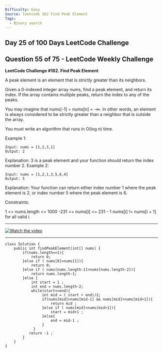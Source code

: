 ```yaml
---
Difficulty: Easy
Source: leetcode 162 Find Peak Element
Tags:
  - Binary search 
---
```


## **Day 25 of 100 Days LeetCode Challenge**

## **Question 55 of 75 - LeetCode Weekly Challenge**

**LeetCode Challenge #162. Find Peak Element**

A peak element is an element that is strictly greater than its neighbors.

Given a 0-indexed integer array nums, find a peak element, and return its index. If the array contains multiple peaks, return the index to any of the peaks.

You may imagine that nums[-1] = nums[n] = -∞. In other words, an element is always considered to be strictly greater than a neighbor that is outside the array.

You must write an algorithm that runs in O(log n) time.

 

Example 1:
```
Input: nums = [1,2,3,1]
Output: 2
```
Explanation: 3 is a peak element and your function should return the index number 2.
Example 2:
```
Input: nums = [1,2,1,3,5,6,4]
Output: 5
```
Explanation: Your function can return either index number 1 where the peak element is 2, or index number 5 where the peak element is 6.
 

Constraints:

1 <= nums.length <= 1000
-231 <= nums[i] <= 231 - 1
nums[i] != nums[i + 1] for all valid i.

---
[![Watch the video](https://img.youtube.com/vi/e_Cwl7EYEIc/0.jpg)](https://youtu.be/e_Cwl7EYEIc?si=ozt5UfGpJ2WgluUs)

---

```
class Solution {
    public int findPeakElement(int[] nums) {
        if(nums.length==1){
            return 0;
        }else if ( nums[0]>nums[1]){
            return 0;
        }else if ( nums[nums.length-1]>nums[nums.length-2]){
            return nums.length-1;
        }else {
            int start = 1 ;
            int end = nums.length-2;
            while(start<=end){
                 int mid = ( start + end)/2;
                 if(nums[mid]>nums[mid-1] && nums[mid]>nums[mid+1]){
                     return mid ;
                 }else if ( nums[mid]<nums[mid+1]){
                     start = mid+1 ;
                 }else{
                     end = mid-1 ;
                 }
             }
           return -1 ;
        }
    }
}
```

